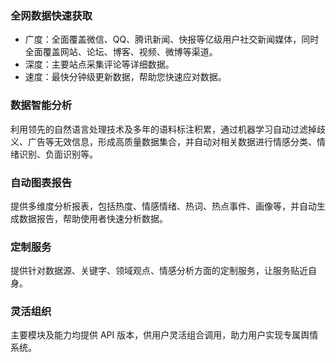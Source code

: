 ### 全网数据快速获取
- 广度：全面覆盖微信、QQ、腾讯新闻、快报等亿级用户社交新闻媒体，同时全面覆盖网站、论坛、博客、视频、微博等渠道。
- 深度：主要站点采集评论等详细数据。
- 速度：最快分钟级更新数据，帮助您快速应对数据。

### 数据智能分析

利用领先的自然语言处理技术及多年的语料标注积累，通过机器学习自动过滤掉歧义、广告等无效信息，形成高质量数据集合，并自动对相关数据进行情感分类、情绪识别、负面识别等。

### 自动图表报告
提供多维度分析报表，包括热度、情感情绪、热词、热点事件、画像等，并自动生成数据报告，帮助使用者快速分析数据。

### 定制服务
提供针对数据源、关键字、领域观点、情感分析方面的定制服务，让服务贴近自身。


### 灵活组织
主要模块及能力均提供 API 版本，供用户灵活组合调用，助力用户实现专属舆情系统。
